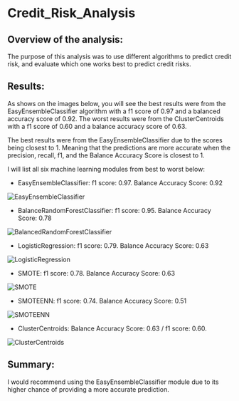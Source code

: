 # Credit_Risk_Analysis

## Overview of the analysis: 

The purpose of this analysis was to use different algorithms to predict credit risk, and evaluate which one works best to predict credit risks. 

## Results: 

As shows on the images below, you will see the best results were from the EasyEnsembleClassifier algorithm with a f1 score of 0.97 and a balanced accuracy score of 0.92. The worst results were from the ClusterCentroids with a f1 score of 0.60 and a balance accuracy score of 0.63.

The best results were from the EasyEnsembleClassifier due to the scores being closest to 1. Meaning that the predictions are more accurate when the precision, recall, f1, and the Balance Accuracy Score is closest to 1.

I will list all six machine learning modules from best to worst below:

-	EasyEnsembleClassifier: f1 score: 0.97. Balance Accuracy Score: 0.92

![EasyEnsembleClassifier](https://user-images.githubusercontent.com/92958939/163700357-7302fb7e-e057-4292-be1d-3b43d140b2ec.png)

-	BalanceRandomForestClassifier: f1 score: 0.95. Balance Accuracy Score: 0.78

![BalancedRandomForestClassifier](https://user-images.githubusercontent.com/92958939/163700361-2f7d502d-7a95-4e87-ba7d-f8a1f430e5f7.png)

-	LogisticRegression: f1 score: 0.79. Balance Accuracy Score: 0.63

![LogisticRegression](https://user-images.githubusercontent.com/92958939/163700365-c67ba985-3fd3-4309-95a7-573d0a2199d0.png)

-	SMOTE: f1 score: 0.78. Balance Accuracy Score: 0.63

![SMOTE](https://user-images.githubusercontent.com/92958939/163700372-5221e448-dca1-41f4-bd7c-25af91b4d7a5.png)

-	SMOTEENN: f1 score: 0.74. Balance Accuracy Score: 0.51

![SMOTEENN](https://user-images.githubusercontent.com/92958939/163700378-a7303af1-8fe6-4228-ad4d-cc185c5ebfa9.png)

-	ClusterCentroids: Balance Accuracy Score: 0.63 / f1 score: 0.60.

![ClusterCentroids](https://user-images.githubusercontent.com/92958939/163700382-310bed0a-1bd6-494e-a520-ae028b7afe34.png)

## Summary: 

I would recommend using the EasyEnsembleClassifier module due to its higher chance of providing a more accurate prediction. 

